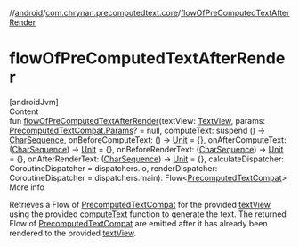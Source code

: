 //[android](../../index.md)/[com.chrynan.precomputedtext.core](index.md)/[flowOfPreComputedTextAfterRender](flow-of-pre-computed-text-after-render.md)



# flowOfPreComputedTextAfterRender  
[androidJvm]  
Content  
fun [flowOfPreComputedTextAfterRender](flow-of-pre-computed-text-after-render.md)(textView: [TextView](https://developer.android.com/reference/kotlin/android/widget/TextView.html), params: [PrecomputedTextCompat.Params](https://developer.android.com/reference/kotlin/androidx/core/text/PrecomputedTextCompat.Params.html)? = null, computeText: suspend () -> [CharSequence](https://kotlinlang.org/api/latest/jvm/stdlib/kotlin/-char-sequence/index.html), onBeforeComputeText: () -> [Unit](https://kotlinlang.org/api/latest/jvm/stdlib/kotlin/-unit/index.html) = {}, onAfterComputeText: ([CharSequence](https://kotlinlang.org/api/latest/jvm/stdlib/kotlin/-char-sequence/index.html)) -> [Unit](https://kotlinlang.org/api/latest/jvm/stdlib/kotlin/-unit/index.html) = {}, onBeforeRenderText: ([CharSequence](https://kotlinlang.org/api/latest/jvm/stdlib/kotlin/-char-sequence/index.html)) -> [Unit](https://kotlinlang.org/api/latest/jvm/stdlib/kotlin/-unit/index.html) = {}, onAfterRenderText: ([CharSequence](https://kotlinlang.org/api/latest/jvm/stdlib/kotlin/-char-sequence/index.html)) -> [Unit](https://kotlinlang.org/api/latest/jvm/stdlib/kotlin/-unit/index.html) = {}, calculateDispatcher: CoroutineDispatcher = dispatchers.io, renderDispatcher: CoroutineDispatcher = dispatchers.main): Flow<[PrecomputedTextCompat](https://developer.android.com/reference/kotlin/androidx/core/text/PrecomputedTextCompat.html)>  
More info  


Retrieves a Flow of [PrecomputedTextCompat](https://developer.android.com/reference/kotlin/androidx/core/text/PrecomputedTextCompat.html) for the provided [textView](flow-of-pre-computed-text-after-render.md) using the provided [computeText](flow-of-pre-computed-text-after-render.md) function to generate the text. The returned Flow of [PrecomputedTextCompat](https://developer.android.com/reference/kotlin/androidx/core/text/PrecomputedTextCompat.html) are emitted after it has already been rendered to the provided [textView](flow-of-pre-computed-text-after-render.md).

  




